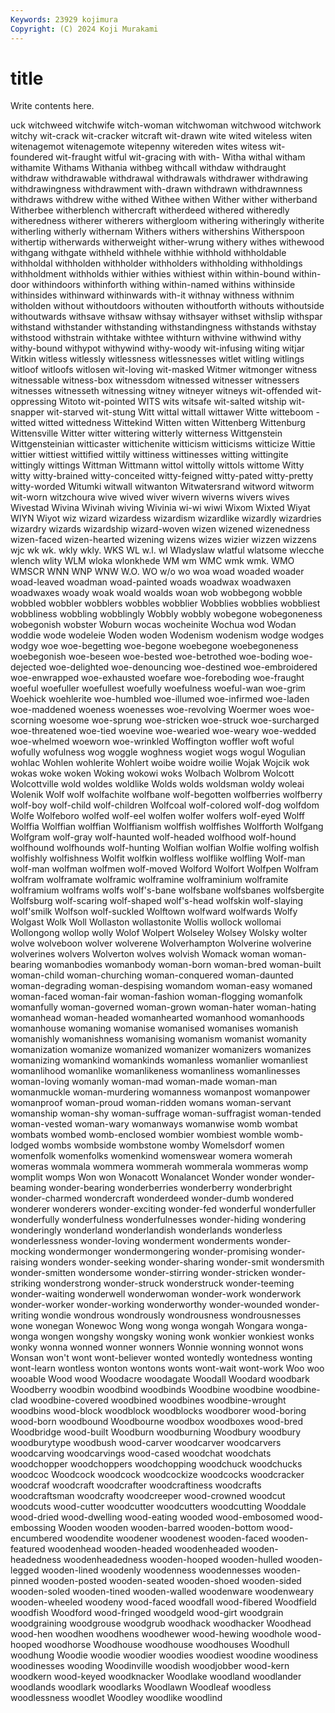 ```yaml
---
Keywords: 23929 kojimura
Copyright: (C) 2024 Koji Murakami
---
```


# title

Write contents here.



uck witchweed witchwife
witch-woman witchwoman witchwood witchwork witchy wit-crack wit-cracker witcraft wit-drawn wite
wited witeless witen witenagemot witenagemote witepenny witereden wites witess wit-foundered
wit-fraught witful wit-gracing with with- Witha withal witham withamite Withams
Withania withbeg withcall withdaw withdraught withdraw withdrawable withdrawal withdrawals withdrawer
withdrawing withdrawingness withdrawment with-drawn withdrawn withdrawnness withdraws withdrew withe withed
Withee withen Wither wither witherband Witherbee witherblench withercraft witherdeed withered
witheredly witheredness witherer witherers withergloom withering witheringly witherite witherling witherly
withernam Withers withers withershins Witherspoon withertip witherwards witherweight wither-wrung withery
withes withewood withgang withgate withheld withhele withhie withhold withholdable withholdal
withholden withholder withholders withholding withholdings withholdment withholds withier withies withiest
within within-bound within-door withindoors withinforth withing within-named withins withinside withinsides
withinward withinwards with-it withnay withness withnim witholden without withoutdoors withouten
withoutforth withouts withoutside withoutwards withsave withsaw withsay withsayer withset withslip
withspar withstand withstander withstanding withstandingness withstands withstay withstood withstrain withtake
withtee withturn withvine withwind withy withy-bound withypot withywind withy-woody wit-infusing
witing witjar Witkin witless witlessly witlessness witlessnesses witlet witling witlings
witloof witloofs witlosen wit-loving wit-masked Witmer witmonger witness witnessable witness-box
witnessdom witnessed witnesser witnessers witnesses witnesseth witnessing witney witneyer witneys
wit-offended wit-oppressing Witoto wit-pointed WITS wits witsafe wit-salted witship wit-snapper
wit-starved wit-stung Witt wittal wittall wittawer Witte witteboom -witted witted
wittedness Wittekind Witten witten Wittenberg Wittenburg Wittensville Witter witter wittering
witterly witterness Wittgenstein Wittgensteinian witticaster wittichenite witticism witticisms witticize Wittie
wittier wittiest wittified wittily wittiness wittinesses witting wittingite wittingly wittings
Wittman Wittmann wittol wittolly wittols wittome Witty witty witty-brained witty-conceited
witty-feigned witty-pated witty-pretty witty-worded Witumki witwall witwanton Witwatersrand witword witworm
wit-worn witzchoura wive wived wiver wivern wiverns wivers wives Wivestad
Wivina Wivinah wiving Wivinia wi-wi wiwi Wixom Wixted Wiyat WIYN
Wiyot wiz wizard wizardess wizardism wizardlike wizardly wizardries wizardry wizards
wizardship wizard-woven wizen wizened wizenedness wizen-faced wizen-hearted wizening wizens wizes
wizier wizzen wizzens wjc wk wk. wkly wkly. WKS WL
w.l. wl Wladyslaw wlatful wlatsome wlecche wlench wlity WLM wloka
wlonkhede WM wm WMC wmk wmk. WMO WMSCR WNN WNP
WNW W.O. WO w/o wo woa woad woaded woader woad-leaved
woadman woad-painted woads woadwax woadwaxen woadwaxes woady woak woald woalds
woan wob wobbegong wobble wobbled wobbler wobblers wobbles wobblier Wobblies
wobblies wobbliest wobbliness wobbling wobblingly Wobbly wobbly wobegone wobegoneness wobegonish
wobster Woburn wocas wocheinite Wochua wod Wodan woddie wode wodeleie
Woden woden Wodenism wodenism wodge wodges wodgy woe woe-begetting woe-begone
woebegone woebegoneness woebegonish woe-beseen woe-bested woe-betrothed woe-boding woe-dejected woe-delighted woe-denouncing
woe-destined woe-embroidered woe-enwrapped woe-exhausted woefare woe-foreboding woe-fraught woeful woefuller woefullest
woefully woefulness woeful-wan woe-grim Woehick woehlerite woe-humbled woe-illumed woe-infirmed woe-laden
woe-maddened woeness woenesses woe-revolving Woermer woes woe-scorning woesome woe-sprung woe-stricken
woe-struck woe-surcharged woe-threatened woe-tied woevine woe-wearied woe-weary woe-wedded woe-whelmed woeworn
woe-wrinkled Woffington woffler woft woful wofully wofulness wog woggle woghness
wogiet wogs wogul Wogulian wohlac Wohlen wohlerite Wohlert woibe woidre
woilie Wojak Wojcik wok wokas woke woken Woking wokowi woks
Wolbach Wolbrom Wolcott Wolcottville wold woldes woldlike Wolds wolds woldsman
woldy woleai Wolenik Wolf wolf wolfachite wolfbane wolf-begotten wolfberries wolfberry
wolf-boy wolf-child wolf-children Wolfcoal wolf-colored wolf-dog wolfdom Wolfe Wolfeboro wolfed
wolf-eel wolfen wolfer wolfers wolf-eyed Wolff Wolffia Wolffian wolffian Wolffianism
wolffish wolffishes Wolfforth Wolfgang Wolfgram wolf-gray wolf-haunted wolf-headed wolfhood wolf-hound
wolfhound wolfhounds wolf-hunting Wolfian wolfian Wolfie wolfing wolfish wolfishly wolfishness
Wolfit wolfkin wolfless wolflike wolfling Wolf-man wolf-man wolfman wolfmen wolf-moved
Wolford Wolfort Wolfpen Wolfram wolfram wolframate wolframic wolframine wolframinium wolframite
wolframium wolframs wolfs wolf's-bane wolfsbane wolfsbanes wolfsbergite Wolfsburg wolf-scaring wolf-shaped
wolf's-head wolfskin wolf-slaying wolf'smilk Wolfson wolf-suckled Wolftown wolfward wolfwards Wolfy
Wolgast Wolk Woll Wollaston wollastonite Wollis wollock wollomai Wollongong wollop
wolly Wolof Wolpert Wolseley Wolsey Wolsky wolter wolve wolveboon wolver
wolverene Wolverhampton Wolverine wolverine wolverines wolvers Wolverton wolves wolvish Womack
woman woman-bearing womanbodies womanbody woman-born woman-bred woman-built woman-child woman-churching woman-conquered
woman-daunted woman-degrading woman-despising womandom woman-easy womaned woman-faced woman-fair woman-fashion woman-flogging
womanfolk womanfully woman-governed woman-grown woman-hater woman-hating womanhead woman-headed womanhearted womanhood
womanhoods womanhouse womaning womanise womanised womanises womanish womanishly womanishness womanising
womanism womanist womanity womanization womanize womanized womanizer womanizers womanizes womanizing
womankind womankinds womanless womanlier womanliest womanlihood womanlike womanlikeness womanliness womanlinesses
woman-loving womanly woman-mad woman-made woman-man womanmuckle woman-murdering womanness womanpost womanpower
womanproof woman-proud woman-ridden womans woman-servant womanship woman-shy woman-suffrage woman-suffragist woman-tended
woman-vested woman-wary womanways womanwise womb wombat wombats wombed womb-enclosed wombier
wombiest womble womb-lodged wombs wombside wombstone womby Womelsdorf women womenfolk
womenfolks womenkind womenswear womera womerah womeras wommala wommera wommerah wommerala
wommeras womp womplit womps Won won Wonacott Wonalancet Wonder wonder
wonder-beaming wonder-bearing wonderberries wonderberry wonderbright wonder-charmed wondercraft wonderdeed wonder-dumb wondered
wonderer wonderers wonder-exciting wonder-fed wonderful wonderfuller wonderfully wonderfulness wonderfulnesses wonder-hiding
wondering wonderingly wonderland wonderlandish wonderlands wonderless wonderlessness wonder-loving wonderment wonderments
wonder-mocking wondermonger wondermongering wonder-promising wonder-raising wonders wonder-seeking wonder-sharing wonder-smit wondersmith
wonder-smitten wondersome wonder-stirring wonder-stricken wonder-striking wonderstrong wonder-struck wonderstruck wonder-teeming wonder-waiting
wonderwell wonderwoman wonder-work wonderwork wonder-worker wonder-working wonderworthy wonder-wounded wonder-writing wondie
wondrous wondrously wondrousness wondrousnesses wone wonegan Wonewoc Wong wong wonga
wongah Wongara wonga-wonga wongen wongshy wongsky woning wonk wonkier wonkiest
wonks wonky wonna wonned wonner wonners Wonnie wonning wonnot wons
Wonsan won't wont wont-believer wonted wontedly wontedness wonting wont-learn wontless
wonton wontons wonts wont-wait wont-work Woo woo wooable Wood wood
Woodacre woodagate Woodall Woodard woodbark Woodberry woodbin woodbind woodbinds Woodbine
woodbine woodbine-clad woodbine-covered woodbined woodbines woodbine-wrought woodbins wood-block woodblock woodblocks
woodborer wood-boring wood-born woodbound Woodbourne woodbox woodboxes wood-bred Woodbridge wood-built
Woodburn woodburning Woodbury woodbury woodburytype woodbush wood-carver woodcarver woodcarvers woodcarving
woodcarvings wood-cased woodchat woodchats woodchopper woodchoppers woodchopping woodchuck woodchucks woodcoc
Woodcock woodcock woodcockize woodcocks woodcracker woodcraf woodcraft woodcrafter woodcraftiness woodcrafts
woodcraftsman woodcrafty woodcreeper wood-crowned woodcut woodcuts wood-cutter woodcutter woodcutters woodcutting
Wooddale wood-dried wood-dwelling wood-eating wooded wood-embosomed wood-embossing Wooden wooden wooden-barred
wooden-bottom wood-encumbered woodendite woodener woodenest wooden-faced wooden-featured woodenhead wooden-headed woodenheaded
wooden-headedness woodenheadedness wooden-hooped wooden-hulled wooden-legged wooden-lined woodenly woodenness woodennesses wooden-pinned
wooden-posted wooden-seated wooden-shoed wooden-sided wooden-soled wooden-tined wooden-walled woodenware woodenweary wooden-wheeled
woodeny wood-faced woodfall wood-fibered Woodfield woodfish Woodford wood-fringed woodgeld wood-girt
woodgrain woodgraining woodgrouse woodgrub woodhack woodhacker Woodhead wood-hen woodhen woodhens
woodhewer wood-hewing woodhole wood-hooped woodhorse Woodhouse woodhouse woodhouses Woodhull woodhung
Woodie woodie woodier woodies woodiest woodine woodiness woodinesses wooding Woodinville
woodish woodjobber wood-kern woodkern wood-keyed woodknacker Woodlake woodland woodlander woodlands
woodlark woodlarks Woodlawn Woodleaf woodless woodlessness woodlet Woodley woodlike woodlind
